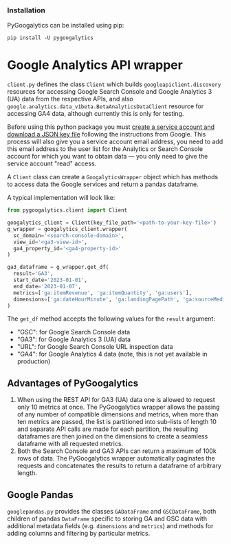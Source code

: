 ### Installation

PyGoogalytics can be installed using pip:
```shell
pip install -U pygoogalytics
```

# Google Analytics API wrapper

`client.py` defines the class `Client` which builds `googleapiclient.discovery` resources for accessing 
Google Search Console and Google Analytics 3 (UA) data from the respective APIs, 
and also `google.analytics.data_v1beta.BetaAnalyticsDataClient` resource for accessing GA4 data, although 
currently this is only for testing.

Before using this python package you must [create a service account and download a JSON key file](https://developers.google.com/analytics/devguides/reporting/core/v4/quickstart/service-py#1_enable_the_api)
following the instructions from Google. This process will also give you a service account email address,
you need to add this email address to the user list for the Analytics or Search Console account for which you 
want to obtain data — you only need to give the service account "read" access. 

A `Client` class can create a `GoogalyticsWrapper` object which has methods to access data 
the Google services and return a pandas dataframe. 

A typical implementation will look like:
```python
from pygoogalytics.client import Client

googalytics_client = Client(key_file_path='<path-to-your-key-file>')
g_wrapper = googalytics_client.wrapper(
  sc_domain='<search-console-domain>', 
  view_id='<ga3-view-id>', 
  ga4_property_id='<ga4-property-id>'
)

ga3_dataframe = g_wrapper.get_df(
  result='GA3', 
  start_date='2023-01-01', 
  end_date='2023-01-07', 
  metrics=['ga:itemRevenue', 'ga:itemQuantity', 'ga:users'],
  dimensions=['ga:dateHourMinute', 'ga:landingPagePath', 'ga:sourceMedium', 'ga:countryIsoCode']
)
```

The `get_df` method accepts the following values for the `result` argument:
- "GSC": for Google Search Console data
- "GA3": for Google Analytics 3 (UA) data
- "URL": for Google Search Console URL inspection data
- "GA4": for Google Analytics 4 data (note, this is not yet available in production)


## Advantages of PyGoogalytics

1. When using the REST API for GA3 (UA) data one is allowed to request only 10 metrics at once. 
The PyGoogalytics wrapper allows the passing of any number of compatible dimensions and metrics,
when more than ten metrics are passed, the list is partitioned into sub-lists of length 10
and separate API calls are made for each partition, the resulting dataframes are then joined 
on the dimensions to create a seamless dataframe with all requested metrics.
2. Both the Search Console and GA3 APIs can return a maximum of 100k rows of data. The PyGoogalytics wrapper 
automatically paginates the requests and concatenates the results to return a dataframe of arbitrary length.

## Google Pandas

`googlepandas.py` provides the classes `GADataFrame` and `GSCDataFrame`, 
both children of pandas `DataFrame` specific to storing 
GA and GSC data with additional metadata fields 
(e.g. `dimensions` and `metrics`) and methods for adding columns 
and filtering by particular metrics.
